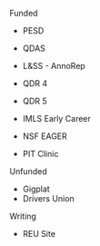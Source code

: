 Funded 

- PESD 
- QDAS 
- L&SS - AnnoRep
- QDR 4 
- QDR 5

- IMLS Early Career 
- NSF EAGER 

- PIT Clinic 

Unfunded 
- Gigplat
- Drivers Union 


Writing 
- REU Site 